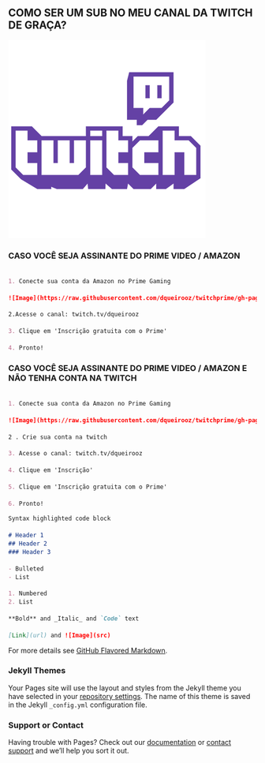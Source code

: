 ## COMO SER UM SUB NO MEU CANAL DA TWITCH DE GRAÇA?

![Image](https://raw.githubusercontent.com/dqueirooz/twitchprime/gh-pages/twitch_PNG47.png)

### CASO VOCÊ SEJA ASSINANTE DO PRIME VIDEO / AMAZON

```markdown

1. Conecte sua conta da Amazon no Prime Gaming

![Image](https://raw.githubusercontent.com/dqueirooz/twitchprime/gh-pages/tutorial2-1024x388.jpg)

2.Acesse o canal: twitch.tv/dqueirooz

3. Clique em 'Inscrição gratuita com o Prime'

4. Pronto! 

```

### CASO VOCÊ SEJA ASSINANTE DO PRIME VIDEO / AMAZON E NÃO TENHA CONTA NA TWITCH

```markdown

1. Conecte sua conta da Amazon no Prime Gaming

![Image](https://raw.githubusercontent.com/dqueirooz/twitchprime/gh-pages/tutorial2-1024x388.jpg)

2 . Crie sua conta na twitch

3. Acesse o canal: twitch.tv/dqueirooz

4. Clique em 'Inscrição'

5. Clique em 'Inscrição gratuita com o Prime'

6. Pronto! 

```


```markdown
Syntax highlighted code block

# Header 1
## Header 2
### Header 3

- Bulleted
- List

1. Numbered
2. List

**Bold** and _Italic_ and `Code` text

[Link](url) and ![Image](src)
```

For more details see [GitHub Flavored Markdown](https://guides.github.com/features/mastering-markdown/).

### Jekyll Themes

Your Pages site will use the layout and styles from the Jekyll theme you have selected in your [repository settings](https://github.com/dqueirooz/twitchprime/settings/pages). The name of this theme is saved in the Jekyll `_config.yml` configuration file.

### Support or Contact

Having trouble with Pages? Check out our [documentation](https://docs.github.com/categories/github-pages-basics/) or [contact support](https://support.github.com/contact) and we’ll help you sort it out.
